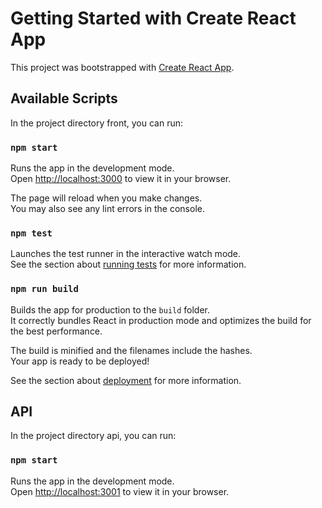 # Getting Started with Create React App

This project was bootstrapped with [Create React App](https://github.com/facebook/create-react-app).

## Available Scripts

In the project directory front, you can run:

### `npm start`

Runs the app in the development mode.\
Open [http://localhost:3000](http://localhost:3000) to view it in your browser.

The page will reload when you make changes.\
You may also see any lint errors in the console.

### `npm test`

Launches the test runner in the interactive watch mode.\
See the section about [running tests](https://facebook.github.io/create-react-app/docs/running-tests) for more information.

### `npm run build`

Builds the app for production to the `build` folder.\
It correctly bundles React in production mode and optimizes the build for the best performance.

The build is minified and the filenames include the hashes.\
Your app is ready to be deployed!

See the section about [deployment](https://facebook.github.io/create-react-app/docs/deployment) for more information.




## API

In the project directory api, you can run:

### `npm start`

Runs the app in the development mode.\
Open [http://localhost:3001](http://localhost:3001) to view it in your browser.



